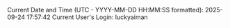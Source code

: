 Current Date and Time (UTC - YYYY-MM-DD HH:MM:SS formatted): 2025-09-24 17:57:42
Current User's Login: luckyaiman
